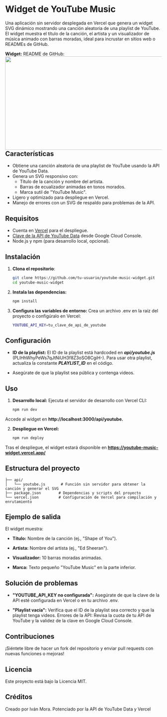 # Widget de YouTube Music

Una aplicación sin servidor desplegada en Vercel que genera un widget SVG dinámico mostrando una canción aleatoria de una playlist de YouTube. El widget muestra el título de la canción, el artista y un visualizador de música animado con barras moradas, ideal para incrustar en sitios web o READMEs de GitHub.

**Widget:** README de GitHub:
[<img align="left" width="1000" src="https://youtube-music-widget.vercel.app/_Now_Playing-FF0000?style=flat-square&logo=youtube-music&logoColor=white" height="300">](https://music.youtube.com/playlist?list=PLlHhWhyPeWs7qJtNiUH3f8Z3oSO8CgiH-)



## Características
- Obtiene una canción aleatoria de una playlist de YouTube usando la API de YouTube Data.
- Genera un SVG responsivo con:
  - Título de la canción y nombre del artista.
  - Barras de ecualizador animadas en tonos morados.
  - Marca sutil de "YouTube Music".
- Ligero y optimizado para despliegue en Vercel.
- Manejo de errores con un SVG de respaldo para problemas de la API.

## Requisitos
- Cuenta en [Vercel](https://vercel.com/) para el despliegue.
- [Clave de la API de YouTube Data](https://developers.google.com/youtube/v3) desde Google Cloud Console.
- Node.js y npm (para desarrollo local, opcional).

## Instalación
1. **Clona el repositorio**:
   ```bash
   git clone https://github.com/tu-usuario/youtube-music-widget.git
   cd youtube-music-widget
   ```

2. **Instala las dependencias:**
   ```bash
   npm install
   ```

3. **Configura las variables de entorno:** Crea un archivo .env en la raíz del proyecto o configúralo en Vercel:
   ```bash
   YOUTUBE_API_KEY=tu_clave_de_api_de_youtube
   ```

## Configuración

* **ID de la playlist:** El ID de la playlist está hardcoded en ***api/youtube.js*** (PLlHhWhyPeWs7qJtNiUH3f8Z3oSO8CgiH-). Para usar otra playlist, actualiza la constante ***PLAYLIST_ID*** en el código.
  
* Asegúrate de que la playlist sea pública y contenga videos.

## Uso

1. **Desarrollo local:** Ejecuta el servidor de desarrollo con Vercel CLI:
   ```bash
   npm run dev
   ```

Accede al widget en **http://localhost:3000/api/youtube.**

2. **Despliegue en Vercel:**
   ```bash
   npm run deploy
   ```
Tras el despliegue, el widget estará disponible en **https://youtube-music-widget.vercel.app/**



## Estructura del proyecto
```
├── api/
│   └── youtube.js       # Función sin servidor para obtener la canción y generar el SVG
├── package.json        # Dependencias y scripts del proyecto
└── vercel.json         # Configuración de Vercel para compilación y enrutamiento
```

## Ejemplo de salida
El widget muestra:

* **Título:** Nombre de la canción (ej., "Shape of You").
  
* **Artista:** Nombre del artista (ej., "Ed Sheeran").
* **Visualizador:** 10 barras moradas animadas.
* **Marca:** Texto pequeño "YouTube Music" en la parte inferior.

## Solución de problemas

* **"YOUTUBE_API_KEY no configurada":** Asegúrate de que la clave de la API esté configurada en Vercel o en tu archivo .env.
  
* **"Playlist vacía":** Verifica que el ID de la playlist sea correcto y que la playlist tenga videos.
Errores de la API: Revisa la cuota de tu API de YouTube y la validez de la clave en Google Cloud Console.

## Contribuciones
¡Siéntete libre de hacer un fork del repositorio y enviar pull requests con nuevas funciones o mejoras!

## Licencia
Este proyecto está bajo la Licencia MIT.

## Créditos
Creado por Iván Mora. Potenciado por la API de YouTube Data y Vercel
